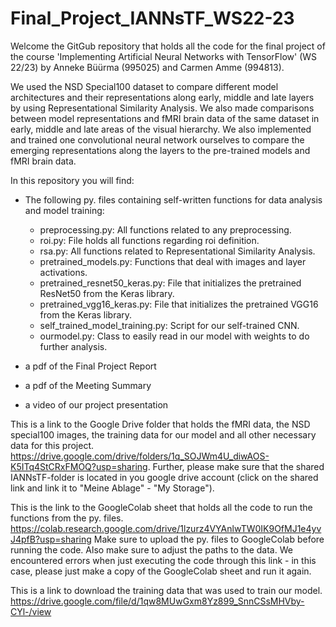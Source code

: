# Final_Project_IANNsTF_WS22-23

Welcome the GitGub repository that holds all the code for the final project of the course 'Implementing Artificial Neural Networks with TensorFlow' (WS 22/23) by Anneke Büürma (995025) and Carmen Amme (994813).

We used the NSD Special100 dataset to compare different model architectures and their representations along early, middle and late layers by using Representational Similarity Analysis. We also made comparisons between model representations and fMRI brain data of the same dataset in early, middle and late areas of the visual hierarchy. We also implemented and trained one convolutional neural network ourselves to compare the emerging representations along the layers to the pre-trained models and fMRI brain data. 

In this repository you will find:

- The following py. files containing self-written functions for data analysis and model training:
  - preprocessing.py: All functions related to any preprocessing.
  - roi.py: File holds all functions regarding roi definition.
  - rsa.py: All functions related to Representational Similarity Analysis.
  - pretrained_models.py: Functions that deal with images and layer activations.
  - pretrained_resnet50_keras.py: File that initializes the pretrained ResNet50 from the Keras library.
  - pretrained_vgg16_keras.py: File that initializes the pretrained VGG16 from the Keras library.
  - self_trained_model_training.py: Script for our self-trained CNN.
  - ourmodel.py: Class to easily read in our model with weights to do further analysis.
  
- a pdf of the Final Project Report
- a pdf of the Meeting Summary
- a video of our project presentation

This is a link to the Google Drive folder that holds the fMRI data, the NSD special100 images, the training data for our model and all other necessary data for this project. https://drive.google.com/drive/folders/1q_SOJWm4U_diwAOS-K5ITq4StCRxFMOQ?usp=sharing. Further, please make sure that the shared IANNsTF-folder is located in you google drive account (click on the shared link and link it to "Meine Ablage" - "My Storage").

This is the link to the GoogleColab sheet that holds all the code to run the functions from the py. files. https://colab.research.google.com/drive/1lzurz4VYAnlwTW0IK9OfMJ1e4yvJ4pfB?usp=sharing 
Make sure to upload the py. files to GoogleColab before running the code. Also make sure to adjust the paths to the data. We encountered errors when just executing the code through this link - in this case, please just make a copy of the GoogleColab sheet and run it again.

This is a link to download the training data that was used to train our model. https://drive.google.com/file/d/1qw8MUwGxm8Yz899_SnnCSsMHVby-CYl-/view
